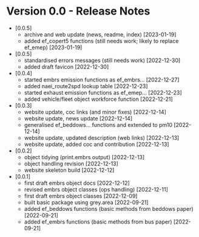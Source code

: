 # Version 0.0 - Release Notes

* [0.0.5]
    * archive and web update (news, readme, index) [2023-01-19] 
    * added ef_copert5 functions (still needs work; likely to replace 
      ef_emep) [2023-01-19]
* [0.0.5]
    * standardised errors messages (still needs work) [2022-12-30]
    * added draft favicon [2022-12-30]
* [0.0.4]
    * started embrs emission functions as ef_embrs... [2022-12-27]
    * added naei_route2spd lookup table [2022-12-23]
    * started exhaust emission functions as ef_emep... [2022-12-23]
    * added vehicle/fleet object workforce function [2022-12-21]
* [0.0.3]
    * website update, coc links (and minor fixes) [2022-12-14]
    * website update, news update [2022-12-14]
    * generalised ef_beddows... functions and extended to pm10 [2022-12-14] 
    * website update, updated description (web links) [2022-12-13]
    * website update, added coc and contribution [2022-12-13]
* [0.0.2]
    * object tidying (print.embrs output) [2022-12-13]
    * object handling revision [2022-12-13]
    * website skeleton build [2022-12-12]
* [0.0.1] 
    * first draft embrs object docs [2022-12-12]
    * revised embrs object classes (ops handling) [2022-12-11]
    * first draft embrs object classes [2022-12-09]
    * built basic package using grey.area [2022-09-21]
    * added ef_beddows functions (basic methods from beddows paper) [2022-09-21]
    * added ef_embrs functions (basic methods from bus paper) [2022-09-21]

    

